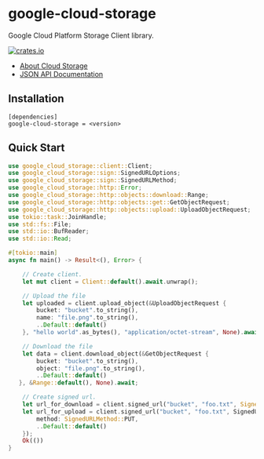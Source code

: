 # google-cloud-storage

Google Cloud Platform Storage Client library.

[![crates.io](https://img.shields.io/crates/v/google-cloud-storage.svg)](https://crates.io/crates/google-cloud-storage)

* [About Cloud Storage](https://cloud.google.com/storage/)
* [JSON API Documentation](https://cloud.google.com/storage/docs/json_api/v1)

## Installation

```
[dependencies]
google-cloud-storage = <version>
```

## Quick Start

```rust
use google_cloud_storage::client::Client;
use google_cloud_storage::sign::SignedURLOptions;
use google_cloud_storage::sign::SignedURLMethod;
use google_cloud_storage::http::Error;
use google_cloud_storage::http::objects::download::Range;
use google_cloud_storage::http::objects::get::GetObjectRequest;
use google_cloud_storage::http::objects::upload::UploadObjectRequest;
use tokio::task::JoinHandle;
use std::fs::File;
use std::io::BufReader;
use std::io::Read;

#[tokio::main]
async fn main() -> Result<(), Error> {

    // Create client.
    let mut client = Client::default().await.unwrap();

    // Upload the file
    let uploaded = client.upload_object(&UploadObjectRequest {
        bucket: "bucket".to_string(),
        name: "file.png".to_string(),
        ..Default::default()
    }, "hello world".as_bytes(), "application/octet-stream", None).await;

    // Download the file
    let data = client.download_object(&GetObjectRequest {
        bucket: "bucket".to_string(),
        object: "file.png".to_string(),
        ..Default::default()
   }, &Range::default(), None).await;

    // Create signed url.
    let url_for_download = client.signed_url("bucket", "foo.txt", SignedURLOptions::default());
    let url_for_upload = client.signed_url("bucket", "foo.txt", SignedURLOptions {
        method: SignedURLMethod::PUT,
        ..Default::default()
    });
    Ok(())
}
```
